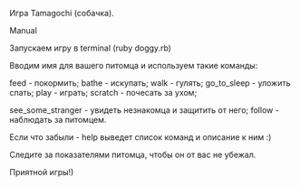 Игра Tamagochi (собачка).

Manual

Запускаем игру в terminal (ruby doggy.rb)

Вводим имя для вашего питомца и используем такие команды:

feed - покормить;  bathe - искупать;  walk - гулять;  go_to_sleep - уложить спать;  play - играть;  scratch - почесать за ухом;

see_some_stranger - увидеть незнакомца и защитить от него; follow - наблюдать за питомцем.

Если что забыли - help выведет список команд и описание к ним :)

Следите за показателями питомца, чтобы он от вас не убежал.

Приятной игры!)

